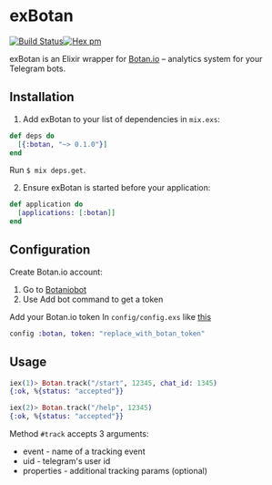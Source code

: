 # exBotan

[![Build
Status](https://travis-ci.org/mendab1e/exBotan.svg)](https://travis-ci.org/mendab1e/exBotan)[![Hex pm](https://img.shields.io/hexpm/v/botan.svg)](https://hex.pm/packages/botan)

exBotan is an Elixir wrapper for [Botan.io](http://botan.io) – analytics system for your Telegram bots.

## Installation

1. Add exBotan to your list of dependencies in `mix.exs`:

  ```elixir
  def deps do
    [{:botan, "~> 0.1.0"}]
  end
  ```
  Run `$ mix deps.get`.

2. Ensure exBotan is started before your application:

  ```elixir
  def application do
    [applications: [:botan]]
  end
  ```


## Configuration
Create Botan.io account:

 1. Go to [Botaniobot](https://telegram.me/botaniobot?start=src=github)
 2. Use Add bot command to get a token

Add your Botan.io token In `config/config.exs` like [this](https://github.com/mendab1e/exBotan/blob/master/config/config.exs.example)
```elixir
config :botan, token: "replace_with_botan_token"
```

## Usage
```elixir
iex(1)> Botan.track("/start", 12345, chat_id: 1345)
{:ok, %{status: "accepted"}}

iex(2)> Botan.track("/help", 12345)
{:ok, %{status: "accepted"}}
```

Method `#track`  accepts 3 arguments:

* event - name of a tracking event
* uid - telegram's user id
* properties - additional tracking params (optional)